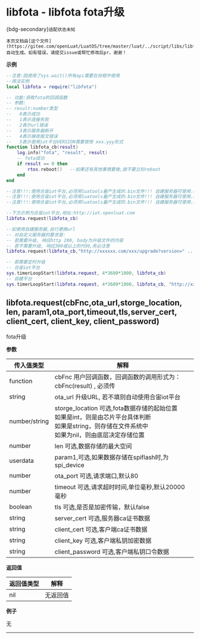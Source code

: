 # libfota - libfota fota升级

{bdg-secondary}`适配状态未知`

```{note}
本页文档由[这个文件](https://gitee.com/openLuat/LuatOS/tree/master/luat/../script/libs/libfota.lua)自动生成。如有错误，请提交issue或帮忙修改后pr，谢谢！
```


**示例**

```lua
--注意:因使用了sys.wait()所有api需要在协程中使用
--用法实例
local libfota = require("libfota")

-- 功能:获取fota的回调函数
-- 参数:
-- result:number类型
--   0表示成功
--   1表示连接失败
--   2表示url错误
--   3表示服务器断开
--   4表示接收报文错误
--   5表示使用iot平台VERSION需要使用 xxx.yyy形式
function libfota_cb(result)
    log.info("fota", "result", result)
    -- fota成功
    if result == 0 then
        rtos.reboot()   --如果还有其他事情要做,就不要立刻reboot
    end
end

--注意!!!:使用合宙iot平台,必须用luatools量产生成的.bin文件!!! 自建服务器可使用.ota文件!!!
--注意!!!:使用合宙iot平台,必须用luatools量产生成的.bin文件!!! 自建服务器可使用.ota文件!!!
--注意!!!:使用合宙iot平台,必须用luatools量产生成的.bin文件!!! 自建服务器可使用.ota文件!!!

--下方示例为合宙iot平台,地址:http://iot.openluat.com 
libfota.request(libfota_cb)

--如使用自建服务器,自行更换url
-- 对自定义服务器的要求是:
-- 若需要升级, 响应http 200, body为升级文件的内容
-- 若不需要升级, 响应300或以上的代码,务必注意
libfota.request(libfota_cb,"http://xxxxxx.com/xxx/upgrade?version=" .. _G.VERSION)

-- 若需要定时升级
-- 合宙iot平台
sys.timerLoopStart(libfota.request, 4*3600*1000, libfota_cb)
-- 自建平台
sys.timerLoopStart(libfota.request, 4*3600*1000, libfota_cb, "http://xxxxxx.com/xxx/upgrade?version=" .. _G.VERSION)

```

## libfota.request(cbFnc,ota_url,storge_location, len, param1,ota_port,timeout,tls,server_cert, client_cert, client_key, client_password)



fota升级

**参数**

|传入值类型|解释|
|-|-|
|function|cbFnc 用户回调函数，回调函数的调用形式为：cbFnc(result) , 必须传|
|string|ota_url 升级URL, 若不填则自动使用合宙iot平台|
|number/string|storge_location 可选,fota数据存储的起始位置<br>如果是int，则是由芯片平台具体判断<br>如果是string，则存储在文件系统中<br>如果为nil，则由底层决定存储位置|
|number|len 可选,数据存储的最大空间|
|userdata|param1,可选,如果数据存储在spiflash时,为spi_device|
|number|ota_port 可选,请求端口,默认80|
|number|timeout 可选,请求超时时间,单位毫秒,默认20000毫秒|
|boolean|tls    可选,是否是加密传输，默认false|
|string|server_cert 可选,服务器ca证书数据|
|string|client_cert 可选,客户端ca证书数据|
|string|client_key 可选,客户端私钥加密数据|
|string|client_password 可选,客户端私钥口令数据|

**返回值**

|返回值类型|解释|
|-|-|
|nil|无返回值|

**例子**

无

---

